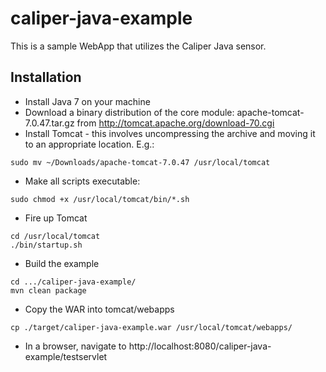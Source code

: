 caliper-java-example
====================

This is a sample WebApp that utilizes the Caliper Java sensor.

## Installation

* Install Java 7 on your machine
* Download a binary distribution of the core module: apache-tomcat-7.0.47.tar.gz from http://tomcat.apache.org/download-70.cgi
* Install Tomcat - this involves uncompressing the archive and moving it to an appropriate location. E.g.:
```
sudo mv ~/Downloads/apache-tomcat-7.0.47 /usr/local/tomcat
```
* Make all scripts executable:
```
sudo chmod +x /usr/local/tomcat/bin/*.sh
```
* Fire up Tomcat
```
cd /usr/local/tomcat
./bin/startup.sh
```
* Build the example
```
cd .../caliper-java-example/
mvn clean package
```
* Copy the WAR into tomcat/webapps
```
cp ./target/caliper-java-example.war /usr/local/tomcat/webapps/
```
* In a browser, navigate to http://localhost:8080/caliper-java-example/testservlet
